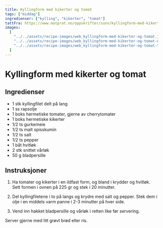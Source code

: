```yaml
---
title: Kyllingform med kikerter og tomat
tags: ["middag"]
ingredienser: ["kylling", "kikerter", "tomat"]
tattFra: https://www.matprat.no/oppskrifter/sunn/kyllingform-med-kikerter-og-tomat/
images:
  [
    "../../assets/recipe-images/web_kyllingform-med-kikerter-og-tomat.jpg",
    "../../assets/recipe-images/web_kyllingform-med-kikerter-og-tomat-en.jpg",
    "../../assets/recipe-images/web_kyllingform-med-kikerter-og-tomat-to.jpg",
  ]
---
```


# Kyllingform med kikerter og tomat

## Ingredienser

- 1 stk kyllingfilet delt på lang
- 1 ss rapsolje
- 1 boks hermetiske tomater, gjerne av cherrytomater
- 1 boks hermetiske kikerter
- 1/2 ts gurkemeie
- 1/2 ts malt spisskumin
- 1/2 ts salt
- 1/2 ts pepper
- 1 båt hvitløk
- 2 stk snittet vårløk
- 50 g bladpersille

## Instruksjoner

1. Ha tomater og kikerter i en ildfast form, og bland i krydder og hvitløk. Sett formen i ovnen på 225 gr og stek i 20 minutter.

2. Del kyllingfiletene i to på langs og krydre med salt og pepper. Stek dem i olje i en middels varm panne i 2-3 minutter på hver side.

3. Vend inn hakket bladpersille og vårløk i retten like før servering.

Server gjerne med litt grøvt brød eller ris.
